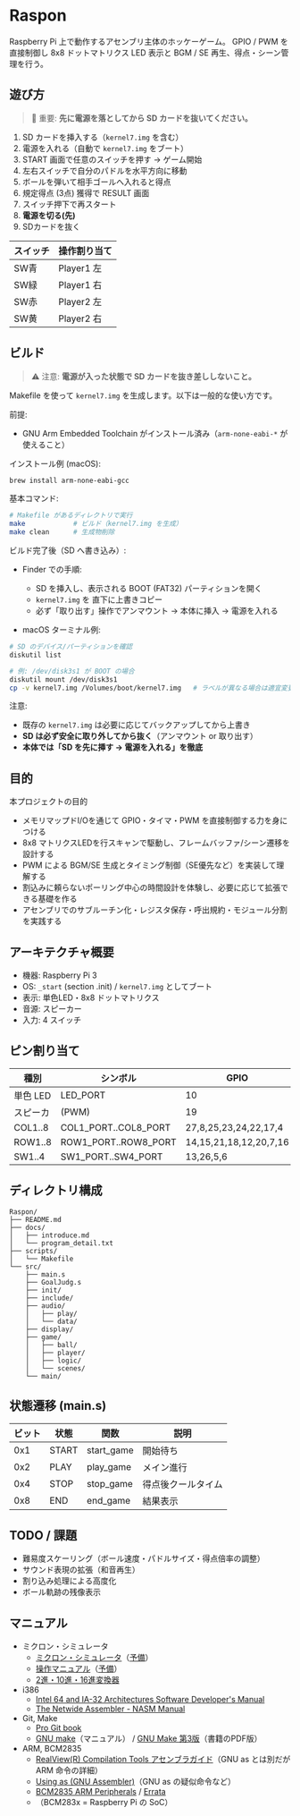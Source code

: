 # Raspon

Raspberry Pi 上で動作するアセンブリ主体のホッケーゲーム。
GPIO / PWM を直接制御し 8x8 ドットマトリクス LED 表示と BGM / SE 再生、得点・シーン管理を行う。

## 遊び方

> 🚨 重要: **先に電源を落としてから SD カードを抜いてください。**

1. SD カードを挿入する（`kernel7.img` を含む）
1. 電源を入れる（自動で `kernel7.img` をブート）
1. START 画面で任意のスイッチを押す → ゲーム開始
1. 左右スイッチで自分のパドルを水平方向に移動
1. ボールを弾いて相手ゴールへ入れると得点
1. 規定得点 (3点) 獲得で RESULT 画面
1. スイッチ押下で再スタート
1. **電源を切る(先)**
1. SDカードを抜く

| スイッチ | 操作割り当て |
|----------|--------------|
| SW青 | Player1 左 |
| SW緑 | Player1 右 |
| SW赤 | Player2 左 |
| SW黄 | Player2 右 |

## ビルド

> ⚠️ 注意: **電源が入った状態で SD カードを抜き差ししないこと。**

Makefile を使って `kernel7.img` を生成します。以下は一般的な使い方です。

前提:

- GNU Arm Embedded Toolchain がインストール済み（`arm-none-eabi-*` が使えること）

インストール例 (macOS):

```sh
brew install arm-none-eabi-gcc
```

基本コマンド:

```sh
# Makefile があるディレクトリで実行
make            # ビルド（kernel7.img を生成）
make clean      # 生成物削除
```

ビルド完了後（SD へ書き込み）:

- Finder での手順:
  - SD を挿入し、表示される BOOT (FAT32) パーティションを開く
  - `kernel7.img` を 直下に上書きコピー
  - 必ず「取り出す」操作でアンマウント → 本体に挿入 → 電源を入れる

- macOS ターミナル例:

```sh
# SD のデバイス/パーティションを確認
diskutil list

# 例: /dev/disk3s1 が BOOT の場合
diskutil mount /dev/disk3s1
cp -v kernel7.img /Volumes/boot/kernel7.img   # ラベルが異なる場合は適宜変更
```

注意:

- 既存の `kernel7.img` は必要に応じてバックアップしてから上書き
- **SD は必ず安全に取り外してから抜く**（アンマウント or 取り出す）
- **本体では「SD を先に挿す → 電源を入れる」を徹底**

## 目的

本プロジェクトの目的

- メモリマップドI/Oを通じて GPIO・タイマ・PWM を直接制御する力を身につける
- 8x8 マトリクスLEDを行スキャンで駆動し、フレームバッファ/シーン遷移を設計する
- PWM による BGM/SE 生成とタイミング制御（SE優先など）を実装して理解する
- 割込みに頼らないポーリング中心の時間設計を体験し、必要に応じて拡張できる基礎を作る
- アセンブリでのサブルーチン化・レジスタ保存・呼出規約・モジュール分割を実践する

## アーキテクチャ概要

- 機器: Raspberry Pi 3
- OS: `_start` (section .init) / `kernel7.img` としてブート
- 表示: 単色LED・8x8 ドットマトリクス
- 音源: スピーカー
- 入力: 4 スイッチ

## ピン割り当て

| 種別 | シンボル | GPIO |
|------|----------|------|
| 単色 LED | LED_PORT | 10 |
| スピーカ | (PWM) | 19 |
| COL1..8 | COL1_PORT..COL8_PORT | 27,8,25,23,24,22,17,4 |
| ROW1..8 | ROW1_PORT..ROW8_PORT | 14,15,21,18,12,20,7,16 |
| SW1..4 | SW1_PORT..SW4_PORT | 13,26,5,6 |

## ディレクトリ構成

```text
Raspon/
├── README.md
├── docs/
│   ├── introduce.md
│   └── program_detail.txt
├── scripts/
│   └── Makefile
└── src/
    ├── main.s
    ├── GoalJudg.s
    ├── init/
    ├── include/
    ├── audio/
    │   ├── play/
    │   └── data/
    ├── display/
    ├── game/
    │   ├── ball/
    │   ├── player/
    │   ├── logic/
    │   └── scenes/
    └── main/
```

## 状態遷移 (main.s)

| ビット | 状態 | 関数 | 説明 |
|--------|------|------|------|
| 0x1 | START | start_game | 開始待ち |
| 0x2 | PLAY  | play_game  | メイン進行 |
| 0x4 | STOP  | stop_game  | 得点後クールタイム |
| 0x8 | END   | end_game   | 結果表示 |

## TODO / 課題

- 難易度スケーリング（ボール速度・パドルサイズ・得点倍率の調整）
- サウンド表現の拡張（和音再生）
- 割り込み処理による高度化
- ボール軌跡の残像表示

## マニュアル

- ミクロン・シミュレータ
  - [ミクロン・シミュレータ](https://kut-tktlab.github.io/tiny-cpu-simulator/)（[予備](http://eris.info.kochi-tech.ac.jp/micron/)）
  - [操作マニュアル](https://www.info.kochi-tech.ac.jp/y-takata/micron-manual/micron-manual.pdf)（[予備](http://eris.info.kochi-tech.ac.jp/micron-manual/micron-manual.pdf)）
  - [2進・10進・16進変換器](https://ytakata69.github.io/bin-dec-hex/)
- i386
  - [Intel 64 and IA-32 Architectures Software Developer's Manual](http://www.intel.co.jp/content/www/jp/ja/processors/architectures-software-developer-manuals.html)
  - [The Netwide Assembler - NASM Manual](http://www.nasm.us/doc/)
- Git, Make
  - [Pro Git book](https://git-scm.com/book/ja)
  - [GNU make](https://www.gnu.org/software/make/manual/html_node/index.html)（マニュアル） / [GNU Make 第3版](http://www.oreilly.co.jp/library/4873112699/)（書籍のPDF版）
- ARM, BCM2835
  - [RealView(R) Compilation Tools アセンブラガイド](https://developer.arm.com/documentation/dui0204/j)（GNU as とは別だが ARM 命令の詳細）
  - [Using as (GNU Assembler)](https://sourceware.org/binutils/docs-2.18/as/)（GNU as の疑似命令など）
  - [BCM2835 ARM Peripherals](https://www.raspberrypi.org/documentation/hardware/raspberrypi/bcm2835/BCM2835-ARM-Peripherals.pdf) / [Errata](http://elinux.org/BCM2835_datasheet_errata#p141)
  - （BCM283x = Raspberry Pi の SoC）
